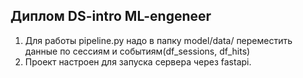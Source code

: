 ## Диплом DS-intro ML-engeneer

1. Для работы pipeline.py надо в папку model/data/ переместить данные по сессиям и событиям(df_sessions, df_hits)
2. Проект настроен для запуска сервера через fastapi.



